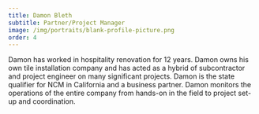 ```yaml
---
title: Damon Bleth
subtitle: Partner/Project Manager
image: /img/portraits/blank-profile-picture.png
order: 4
---
```


Damon has worked in hospitality renovation for 12 years. Damon owns his own tile installation company and has acted as a hybrid of subcontractor and project engineer on many significant projects. Damon is the state qualifier for NCM in California and a business partner. Damon monitors the operations of the entire company from hands-on in the field to project set-up and coordination. 
